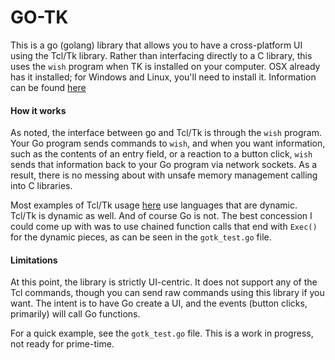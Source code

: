 # GO-TK
This is a go (golang) library that allows you to have a
cross-platform UI using the Tcl/Tk library. Rather than interfacing
directly to a C library, this uses the `wish` program when TK
is installed on your computer. OSX already has it installed; for Windows
and Linux, you'll need to install it. Information can be found
[here](https://www.tcl.tk/software/tcltk/)

#### How it works
As noted, the interface between go and Tcl/Tk is through the `wish`
program. Your Go program sends commands to `wish`, and when you want
information, such as the contents of an entry field, or a reaction
to a button click, `wish` sends that information back to your Go program
via network sockets. As a result, there is no messing about with
unsafe memory management calling into C libraries.

Most examples of Tcl/Tk usage [here](https://tkdocs.com/tutorial/firstexample.html)
use languages that are dynamic. Tcl/Tk is dynamic as well. And of course
Go is not. The best concession I could come up with was to use chained
function calls that end with `Exec()` for the dynamic pieces,
as can be seen in the `gotk_test.go` file. 

#### Limitations
At this point, the library is strictly UI-centric. It does not support
any of the Tcl commands, though you can send raw commands using
this library if you want. The intent is to have Go create a UI, and
the events (button clicks, primarily) will call Go functions.

For a quick example, see the `gotk_test.go` file.
This is a work in progress, not ready for prime-time.
